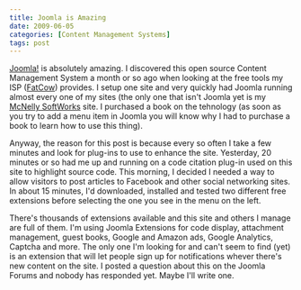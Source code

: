 ```yaml
---
title: Joomla is Amazing
date: 2009-06-05
categories: [Content Management Systems]
tags: post
---
```


[Joomla!](http://joomla.org) is absolutely amazing. I discovered this open source Content Management System a month or so ago when looking at the free tools my ISP ([FatCow](http://www.fatcow.com)) provides. I setup one site and very quickly had Joomla running almost every one of my sites (the only one that isn't Joomla yet is my [McNelly SoftWorks](http://www.mcnellysoftworks.com) site. I purchased a book on the tehnology (as soon as you try to add a menu item in Joomla you will know why I had to purchase a book to learn how to use this thing).

Anyway, the reason for this post is because every so often I take a few minutes and look for plug-ins to use to enhance the site. Yesterday, 20 minutes or so had me up and running on a code citation plug-in used on this site to highlight source code. This morning, I decided I needed a way to allow visitors to post articles to Facebook and other social networking sites. In about 15 minutes, I'd downloaded, installed and tested two different free extensions before selecting the one you see in the menu on the left.

There's thousands of extensions available and this site and others I manage are full of them. I'm using Joomla Extensions for code display, attachment management, guest books, Google and Amazon ads, Google Analytics, Captcha and more. The only one I'm looking for and can't seem to find (yet) is an extension that will let people sign up for notifications whever there's new content on the site. I posted a question about this on the Joomla Forums and nobody has responded yet. Maybe I'll write one.